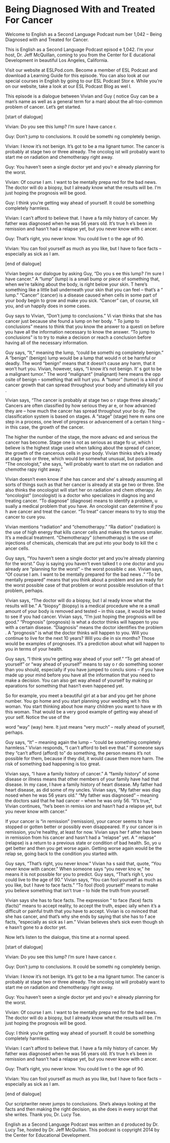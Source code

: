 # Being Diagnosed With and Treated For Cancer

Welcome to English as a Second Language Podcast num ber 1,042 – Being Diagnosed with and Treated for Cancer.

This is English as a Second Language Podcast episod e 1,042. I’m your host, Dr. Jeff McQuillan, coming to you from the Center for E ducational Development in beautiful Los Angeles, California.

Visit our website at ESLPod.com. Become a member of  ESL Podcast and download a Learning Guide for this episode. You can  also look at our special courses in English by going to our ESL Podcast Stor e. While you’re on our website, take a look at our ESL Podcast Blog as wel l.

This episode is a dialogue between Vivian and Guy ( notice Guy can be a man’s name as well as a general term for a man) about the  all-too-common problem of cancer. Let’s get started.

[start of dialogue]

Vivian: Do you see this lump? I’m sure I have cance r.

Guy: Don’t jump to conclusions. It could be somethi ng completely benign.

Vivian: I know it’s not benign. It’s got to be a ma lignant tumor. The cancer is probably at stage two or three already. The oncolog ist will probably want to start me on radiation and chemotherapy right away.

Guy: You haven’t seen a single doctor yet and you’r e already planning for the worst.

Vivian: Of course I am. I want to be mentally prepa red for the bad news. The doctor will do a biopsy, but I already know what the results will be. I’m just hoping the prognosis will be good.

Guy: I think you’re getting way ahead of yourself. It could be something completely harmless.

Vivian: I can’t afford to believe that. I have a fa mily history of cancer. My father was diagnosed when he was 56 years old. It’s true h e’s been in remission and hasn’t had a relapse yet, but you never know with c ancer.

Guy: That’s right, you never know. You could live t o the age of 90.

Vivian: You can fool yourself as much as you like, but I have to face facts – especially as sick as I am.

[end of dialogue]

Vivian begins our dialogue by asking Guy, “Do you s ee this lump? I’m sure I have cancer.” A “lump” (lump) is a small bump or piece of something that, when we’re talking about the body, is right below your skin. T here’s something like a little ball underneath your skin that you can feel – that’s a “ lump.” “Cancer” (cancer) is a disease caused when cells in some part of your body  begin to grow and make you sick. “Cancer” can, of course, kill you, and un happily does in some cases.

Guy says to Vivian, “Don’t jump to conclusions.” Vi vian thinks that she has cancer just because she found a lump on her body. “ To jump to conclusions” means to think that you know the answer to a questi on before you have all the information necessary to know the answer. “To jump to conclusions” is to try to make a decision or reach a conclusion before having  all of the necessary information.

Guy says, “It,” meaning the lump, “could be somethi ng completely benign.” A “benign” (benign) lump would be a lump that would n ot be harmful or deadly. The word “benign” means that it doesn’t cause any harm,  that it won’t hurt you. Vivian, however, says, “I know it’s not benign. It’ s got to be a malignant tumor.” The word “malignant” (malignant) here means the opp osite of benign – something that will hurt you. A “tumor” (tumor) is a kind of cancer growth that can spread throughout your body and ultimately kill you .

Vivian says, “The cancer is probably at stage two o r stage three already.” Cancers are often classified by how serious they ar e, or how advanced they are – how much the cancer has spread throughout your bo dy. The classification system is based on stages. A “stage” (stage) here m eans one step in a process, one level of progress or advancement of a certain t hing – in this case, the growth of the cancer.

The higher the number of the stage, the more advanc ed and serious the cancer has become. Stage one is not as serious as stage fo ur, which I believe is the highest stage used when talking about the spread of  cancer, the growth of the cancerous cells in your body. Vivian thinks she’s a lready at stage two or three, which would be somewhat unusual, but possible. “The  oncologist,” she says, “will probably want to start me on radiation and chemothe rapy right away.”

 Vivian doesn’t even know if she has cancer and she’ s already assuming all sorts of things such as that her cancer is already at sta ge two or three. She also thinks the oncologist will start her on radiation and chem otherapy. An “oncologist” (oncologist) is a doctor who specializes in diagnos ing and treating cancer. “To diagnose” (diagnose) means to identify a problem, u sually a medical problem that you have. An oncologist can determine if you h ave cancer and treat the cancer. “To treat” cancer means to try to stop the cancer to cure you.

Vivian mentions “radiation” and “chemotherapy.” “Ra diation” (radiation) is the use of high energy that kills cancer cells and makes the tumors smaller. It’s a medical treatment. “Chemotherapy” (chemotherapy) is the use  of injections of chemicals, chemicals that are put into your body to kill the c ancer cells.

Guy says, “You haven’t seen a single doctor yet and  you’re already planning for the worst.” Guy is saying you haven’t even talked t o one doctor and you already are “planning for the worst” – the worst possible c ase. Vivian says, “Of course I am. I want to be mentally prepared for the bad news .” “To be mentally prepared” means that you think about a problem and are ready for the worst possible case of that problem or worst possible resolution of tha t problem, perhaps.

Vivian says, “The doctor will do a biopsy, but I al ready know what the results will be.” A “biopsy” (biopsy) is a medical procedure whe re a small amount of your body is removed and tested – in this case, it would  be tested to see if you had cancer. Vivian says, “I’m just hoping the prognosis  will be good.” “Prognosis” (prognosis) is what a doctor thinks will happen to you with a certain disease. “Diagnosis” means the doctor identifies the problem . A “prognosis” is what the doctor thinks will happen to you. Will you continue  to live for the next 10 years? Will you die in six months? Those would be examples  of prognoses. It’s a prediction about what will happen to you in terms of your health.

Guy says, “I think you’re getting way ahead of your self.” “To get ahead of yourself” or “way ahead of yourself” means to say o r do something sooner than you should, especially if you have jumped to conclu sions – if you have made up your mind before you have all the information that you need to make a decision. You can also get way ahead of yourself by making pr eparations for something that hasn’t even happened yet.

So for example, you meet a beautiful girl at a bar and you get her phone number. You go home and you start planning your wedding wit h this woman. You start thinking about how many children you want to have w ith this woman. That would be a very good example of getting way ahead of your self. Notice the use of the

word “way” (way) here. It just means “very much” – really ahead of yourself, perhaps.

Guy says, “It” – meaning again the lump – “could be  something completely harmless.” Vivian responds, “I can’t afford to beli eve that.” If someone says they “can’t afford (afford) to” do something, the person  means it’s not possible for them, because if they did, it would cause them more  harm. The risk of something bad happening is too great.

Vivian says, “I have a family history of cancer.” A  “family history” of some disease or illness means that other members of your family have had that disease. In my case, I have a family history of heart disease. My father had heart disease, as did some of my uncles. Vivian says, “My father was diag nosed when he was 56 years old.” “My father was diagnosed” – meaning the  doctors said that he had cancer – when he was only 56. “It’s true,” Vivian continues, “he’s been in remiss ion and hasn’t had a relapse yet, but you never know with cancer.”

If your cancer is “in remission” (remission), your cancer seems to have stopped or gotten better or possibly even disappeared. If y our cancer is in remission, you’re healthy, at least for now. Vivian says her f ather has been in remission from his cancer and hasn’t had a “relapse” yet. A “ relapse” (relapse) is a return to a previous state or condition of bad health. So, yo u get better and then you get worse again. Getting worse again would be the relap se, going back to the condition you started with.

Guy says, “That’s right, you never know.” Vivian ha s said that, quote, “You never know with cancer.” When someone says “you never kno w,” he means it is not possible for you to predict. Guy says, “That’s righ t, you could live to the age of 90.” Vivian says, “You can fool yourself as much as  you like, but I have to face facts.” “To fool (fool) yourself” means to make you  believe something that isn’t true – to hide the truth from yourself.

Vivian says she has to face facts. The expression “ to face (face) facts (facts)” means to accept reality, to accept the truth, espec ially when it’s a difficult or painful truth that you have to accept. Vivian is co nvinced that she has cancer, and that’s why she ends by saying that she has to f ace facts, “especially as sick as I am.” Vivian believes she’s sick even though sh e hasn’t gone to a doctor yet.

Now let’s listen to the dialogue, this time at a normal speed.

[start of dialogue]

 Vivian: Do you see this lump? I’m sure I have cance r.

Guy: Don’t jump to conclusions. It could be somethi ng completely benign.

Vivian: I know it’s not benign. It’s got to be a ma lignant tumor. The cancer is probably at stage two or three already. The oncolog ist will probably want to start me on radiation and chemotherapy right away.

Guy: You haven’t seen a single doctor yet and you’r e already planning for the worst.

Vivian: Of course I am. I want to be mentally prepa red for the bad news. The doctor will do a biopsy, but I already know what the results will be. I’m just hoping the prognosis will be good.

Guy: I think you’re getting way ahead of yourself. It could be something completely harmless.

Vivian: I can’t afford to believe that. I have a fa mily history of cancer. My father was diagnosed when he was 56 years old. It’s true h e’s been in remission and hasn’t had a relapse yet, but you never know with c ancer.

Guy: That’s right, you never know. You could live t o the age of 90.

Vivian: You can fool yourself as much as you like, but I have to face facts – especially as sick as I am.

[end of dialogue]

Our scriptwriter never jumps to conclusions. She’s always looking at the facts and then making the right decision, as she does in every script that she writes. Thank you, Dr. Lucy Tse.



English as a Second Language Podcast was written an d produced by Dr. Lucy Tse, hosted by Dr. Jeff McQuillan. This podcast is copyright 2014 by the Center for Educational Development.

